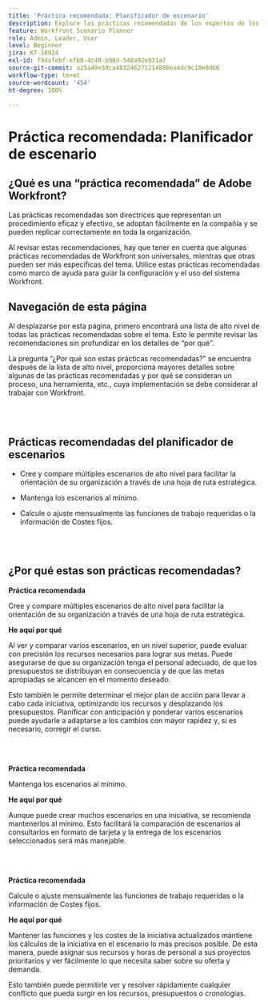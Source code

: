 ```yaml
---
title: 'Práctica recomendada: Planificador de escenario'
description: Explore las prácticas recomendadas de los expertos de los expertos de Adobe Workfront acerca de la herramienta Planificador de escenarios.
feature: Workfront Scenario Planner
role: Admin, Leader, User
level: Beginner
jira: KT-10924
exl-id: f9dafebf-efb0-4c40-b98d-540a92e931a7
source-git-commit: a25a49e59ca483246271214886ea4dc9c10e8d66
workflow-type: tm+mt
source-wordcount: '454'
ht-degree: 100%

---
```


# Práctica recomendada: Planificador de escenario

## ¿Qué es una “práctica recomendada” de Adobe Workfront?

Las prácticas recomendadas son directrices que representan un procedimiento eficaz y efectivo, se adoptan fácilmente en la compañía y se pueden replicar correctamente en toda la organización.

Al revisar estas recomendaciones, hay que tener en cuenta que algunas prácticas recomendadas de Workfront son universales, mientras que otras pueden ser más específicas del tema. Utilice estas prácticas recomendadas como marco de ayuda para guiar la configuración y el uso del sistema Workfront.

## Navegación de esta página

Al desplazarse por esta página, primero encontrará una lista de alto nivel de todas las prácticas recomendadas sobre el tema. Esto le permite revisar las recomendaciones sin profundizar en los detalles de “por qué”.

La pregunta “¿Por qué son estas prácticas recomendadas?” se encuentra después de la lista de alto nivel, proporciona mayores detalles sobre algunas de las prácticas recomendadas y por qué se consideran un proceso, una herramienta, etc., cuya implementación se debe considerar al trabajar con Workfront.

</br>
</br>

## Prácticas recomendadas del planificador de escenarios

* Cree y compare múltiples escenarios de alto nivel para facilitar la orientación de su organización a través de una hoja de ruta estratégica.

* Mantenga los escenarios al mínimo.

* Calcule o ajuste mensualmente las funciones de trabajo requeridas o la información de Costes fijos.

</br>
</br>

## ¿Por qué estas son prácticas recomendadas?

**Práctica recomendada**

Cree y compare múltiples escenarios de alto nivel para facilitar la orientación de su organización a través de una hoja de ruta estratégica.



**He aquí por qué**

Al ver y comparar varios escenarios, en un nivel superior, puede evaluar con precisión los recursos necesarios para lograr sus metas. Puede asegurarse de que su organización tenga el personal adecuado, de que los presupuestos se distribuyan en consecuencia y de que las metas apropiadas se alcancen en el momento deseado.



Esto también le permite determinar el mejor plan de acción para llevar a cabo cada iniciativa, optimizando los recursos y desplazando los presupuestos. Planificar con anticipación y ponderar varios escenarios puede ayudarle a adaptarse a los cambios con mayor rapidez y, si es necesario, corregir el curso.

</br>
</br>

**Práctica recomendada**

Mantenga los escenarios al mínimo.



**He aquí por qué**

Aunque puede crear muchos escenarios en una iniciativa, se recomienda mantenerlos al mínimo. Esto facilitará la comparación de escenarios al consultarlos en formato de tarjeta y la entrega de los escenarios seleccionados será más manejable.

</br>
</br>

**Práctica recomendada**

Calcule o ajuste mensualmente las funciones de trabajo requeridas o la información de Costes fijos.

**He aquí por qué**

Mantener las funciones y los costes de la iniciativa actualizados mantiene los cálculos de la iniciativa en el escenario lo más precisos posible. De esta manera, puede asignar sus recursos y horas de personal a sus proyectos prioritarios y ver fácilmente lo que necesita saber sobre su oferta y demanda.



Esto también puede permitirle ver y resolver rápidamente cualquier conflicto que pueda surgir en los recursos, presupuestos o cronologías.
